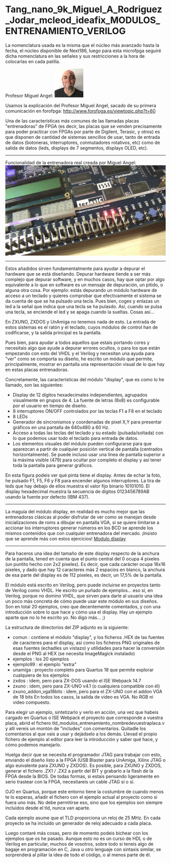 # Tang_nano_9k_Miguel_A_Rodriguez_Jodar_mcleod_ideafix_MODULOS_ENTRENAMIENTO_VERILOG

La nomenclatura usada es la misma que el núcleo más avanzado hasta la fecha, el núcleo disponible de Next186, luego para esta microfpga seguiré dicha nomenclatura en las señales y sus restricciones a la hora de colocarlas en cada patilla.

Profesor Miguel Angel:
![Profesor Miguel Angel](https://github.com/AtlasFPGA/Tang_nano_9k_Miguel_A_Rodriguez_Jodar_mcleod_ideafix_MODULOS_ENTRENAMIENTO_VERILOG/blob/main/Fotos/MCLEOD_IDEAFIX.jpg)

Usamos la explicación del Profesor Miguel Angel, sacado de su primera comunicación en forofpga:
http://www.forofpga.es/viewtopic.php?t=60

Una de las características más comunes de las llamadas placas "entrenadoras" de FPGA (es decir, las placas que se venden precisamente para poder practicar con FPGAs por parte de Digilent, Terasic, y otros) es que disponen de cantidad de sistemas sencillos de usar, tanto de entrada de datos (botoneras, interruptores, conmutadores rotativos, etc) como de salida de datos (leds, displays de 7 segmentos, displays OLED, etc).

---

Funcionalidad de la entrenadora real creada por Miguel Angel:
![Funcionalidad de la entrenadora real creada por Miguel Angel](https://github.com/AtlasFPGA/Tang_nano_9k_Miguel_A_Rodriguez_Jodar_mcleod_ideafix_MODULOS_ENTRENAMIENTO_VERILOG/blob/main/Fotos/de2-115.jpg)

---


Estos añadidos sirven fundamentalmente para ayudar a depurar el hardware que se está diseñando. Depurar hardware tiende a ser más complejo que depurar software, y en muchos casos, hay que optar por algo equivalente a lo que en software es un mensaje de depuración, un pitido, o alguna otra cosa. Por ejemplo: estás depurando un módulo hardware de acceso a un teclado y quieres comprobar que efectivamente el sistema se da cuenta de que se ha pulsado una tecla. Pues bien, coges y enlazas un led a la señal que indica que una tecla se ha pulasdo. Así, cuando se pulsa una tecla, se enciende el led y se apaga cuando la sueltas. Cosas así...

En ZXUNO, ZXDOS y UnAmiga no tenemos nada de esto. La entrada de estos sistemas es el ratón y el teclado, cuyos módulos de control han de codificarse, y la salida principal es la pantalla.

Pues bien, para ayudar a todos aquellos que estais portando cores y necesitais algo que ayude a depurar errores ocultos, o para los que están empezando con esto del VHDL y el Verilog y necesitan una ayuda para "ver" como se comporta su diseño, he escrito un módulo que permite, principalmente, mostrar en pantalla una representación visual de lo que hay en estas placas entrenadoras.

Concretamente, las características del módulo "display", que es como lo he llamado, son las siguientes:
- Display de 12 dígitos hexadecimales independientes, agrupados visualmente en grupos de 4. La fuente de letras (8x8) es configurable por el usuario en tiempo de diseño.
- 8 interruptores ON/OFF controlados por las teclas F1 a F8 en el teclado
- 8 LEDs
- Generador de sincronismos y coordenadas de pixel X,Y para presentar gráficos en una pantalla de 640x480 a 60 Hz.
- Acceso a todas las teclas del teclado y su estado (pulsada/soltada) con lo que podemos usar todo el teclado para entrada de datos.
- Los elementos visuales del módulo pueden configurarse para que aparezcan a partir de cualquier posición vertical de pantalla (centrados horizontalmente). Se puede incluso usar una línea de pantalla superior a la máxima visible (479) para ocultar por completo el display y así tener toda la pantalla para generar gráficos.

En esta figura podeis ver qué pinta tiene el display. Antes de echar la foto, he pulsado F1, F5, F6 y F8 para encender algunos interruptores. La tira de leds que hay debajo de ellos muestra el valor fijo binario 10101010. El display hexadecimal muestra la secuencia de dígitos 0123456789AB usando la fuente por defecto (IBM 437).

---

La maguia del módulo display, en realidad es mucho mejor que las entrenadoras clásicas al poder disfrutar de ver como se manejan desde inicializaciones de roms a dibujar en pantalla VGA, si se quiere limitarse a accionar los interruptores generar números en los BCD se aprende los mismos contenidos que con cualquier entrenadora del mercado. ¡Insisto que se aprende más con estos ejercicios!
[Modulo display](https://github.com/AtlasFPGA/Tang_nano_9k_Miguel_A_Rodriguez_Jodar_mcleod_ideafix_MODULOS_ENTRENAMIENTO_VERILOG/blob/main/Fotos/display.jpg)

---

Para haceros una idea del tamaño de este display respecto de la anchura de la pantalla, tened en cuenta que el punto central del 0 ocupa 4 pixeles (un puntito hecho con 2x2 pixeles). Es decir, que cada carácter ocupa 16x16 pixeles, y dado que hay 12 caracteres más 2 espacios en blanco, la anchura de esa parte del display es de 112 píxeles, es decir, un 17,5% de la pantalla.

El módulo está escrito en Verilog, pero puede incluirse en proyectos tanto de Verilog como VHDL. He escrito un puñado de ejemplos... eso sí, en Verilog, porque no domino VHDL, que sirven para darle al usuario una idea un poco más concreta de cómo puede usar este módulo en sus diseños. Son en total 20 ejemplos, creo que decentemente comentados, y con una introducción sobre lo que hace y cómo usa el display. Hay un ejemplo aparte que no lo he escrito yo. No digo más... ;)

La estructura de directorios del ZIP adjunto es la siguiente:
- comun : contiene el módulo "display", y los ficheros .HEX de las fuentes de caracteres para el display, así como los ficheros PNG originales de esas fuentes (echadles un vistazo) y utilidades para hacer la conversión desde el PNG al HEX (se necesita ImageMagick instalado)
- ejemplos : los 20 ejemplos
- ejemplo99 : el ejemplo "extra"
- unamiga : proyecto completo para Quartus 18 que permite explorar cualquiera de los ejemplos
- zxdos : idem, pero para ZX-DOS usando el ISE Webpack 14.7
- zxuno : idem, pero para ZX-UNO v4.1 (o cualquiera compatible con él)
- zxuno_addon_vga18bits : idem, pero para el ZX-UNO con el addon VGA de 18 bits
En todos los casos, la salida de video es VGA. No RGB ni video compuesto.

Para elegir un ejemplo, sintetizarlo y verlo en acción, una vez que habeis cargado en Quartus o ISE Webpack el proyecto que corresponde a vuestra placa, abrid el fichero tld_modulos_entrenamiento_nombredevuestraplaca.v y allí vereis un montón de "includes" con comentarios. Quitadle los comentarios al que vais a usar y dejádselo a los demás. Llevad el propio fichero de ejemplo al editor para leer la introducción y saber qué hace, y cómo podemos manejarlo.

Huelga decir que se necesita el programador JTAG para trabajar con esto, enviando el diseño listo a la FPGA (USB Blaster para UnAmiga, Xilinx JTAG o algo euivalente para ZXUNO y ZXDOS). Es posible, para ZXUNO y ZXDOS, generar el fichero .ZX1 / .ZX2 a partir del BIT y grabarlo a la flash de la FPGA desde la BIOS. De todas formas, si estais pensando ligeramente en serio trastear con la FPGA, necesitareis un cable JTAG sí o sí.

OJO en Quartus, porque este entorno tiene la costumbre de cuando menos te lo esperas, añadir el fichero con el ejemplo actual al proyecto como si fuera uno más. No debe permitirse eso, sino que los ejemplos son siempre incluidos desde el tld, nunca van aparte.

Cada ejemplo asume que el TLD proporciona un reloj de 25 MHz. En cada proyecto se ha incluido un generador de reloj adecuado a cada placa.

Luego contaré más cosas, pero de momento podeis bichear con los ejemplos que os he pasado. Aunque esto no es un curso de HDL o de Verilog en particular, muchos de vosotros, sobre todo si teneis algo de bagaje en programación en C, Java u otro lenguaje con sintaxis similar, se sorprenderá al pillar la idea de todo el código, o al menos parte de él.
